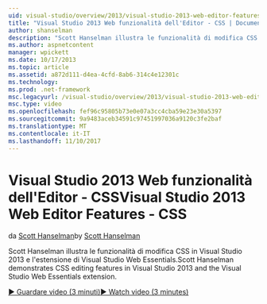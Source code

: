 ```yaml
---
uid: visual-studio/overview/2013/visual-studio-2013-web-editor-features-css
title: "Visual Studio 2013 Web funzionalità dell'Editor - CSS | Documenti Microsoft"
author: shanselman
description: "Scott Hanselman illustra le funzionalità di modifica CSS in Visual Studio 2013 e l'estensione di Visual Studio Web Essentials."
ms.author: aspnetcontent
manager: wpickett
ms.date: 10/17/2013
ms.topic: article
ms.assetid: a872d111-d4ea-4cfd-8ab6-314c4e12301c
ms.technology: 
ms.prod: .net-framework
msc.legacyurl: /visual-studio/overview/2013/visual-studio-2013-web-editor-features-css
msc.type: video
ms.openlocfilehash: fef96c95805b73e0e07a3cc4cba59e23e30a5397
ms.sourcegitcommit: 9a9483aceb34591c97451997036a9120c3fe2baf
ms.translationtype: MT
ms.contentlocale: it-IT
ms.lasthandoff: 11/10/2017
---
```

<a name="visual-studio-2013-web-editor-features---css"></a><span data-ttu-id="ed619-103">Visual Studio 2013 Web funzionalità dell'Editor - CSS</span><span class="sxs-lookup"><span data-stu-id="ed619-103">Visual Studio 2013 Web Editor Features - CSS</span></span>
====================
<span data-ttu-id="ed619-104">da [Scott Hanselman](https://github.com/shanselman)</span><span class="sxs-lookup"><span data-stu-id="ed619-104">by [Scott Hanselman](https://github.com/shanselman)</span></span>

<span data-ttu-id="ed619-105">Scott Hanselman illustra le funzionalità di modifica CSS in Visual Studio 2013 e l'estensione di Visual Studio Web Essentials.</span><span class="sxs-lookup"><span data-stu-id="ed619-105">Scott Hanselman demonstrates CSS editing features in Visual Studio 2013 and the Visual Studio Web Essentials extension.</span></span>

[<span data-ttu-id="ed619-106">&#9654; Guardare video (3 minuti)</span><span class="sxs-lookup"><span data-stu-id="ed619-106">&#9654; Watch video (3 minutes)</span></span>](https://channel9.msdn.com/Blogs/ASP-NET-Site-Videos/visual-studio-2013-web-editor-features-css)
